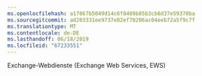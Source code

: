 ```yaml
---
ms.openlocfilehash: a17867b5049d14c6f8409b85b3cb6d37e59370ba
ms.sourcegitcommit: ad203331ee9737e82ef70206ac04eeb72a5f9c7f
ms.translationtype: MT
ms.contentlocale: de-DE
ms.lasthandoff: 06/18/2019
ms.locfileid: "67233551"
---
```

Exchange-Webdienste (Exchange Web Services, EWS)